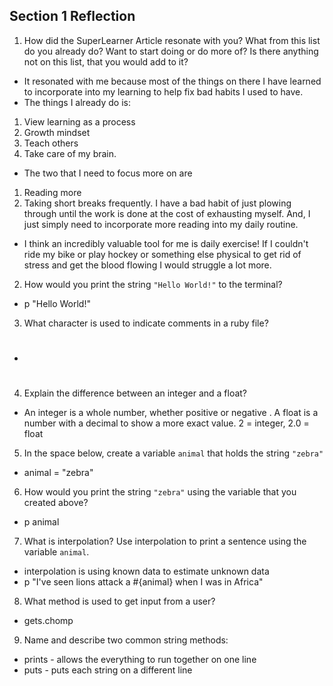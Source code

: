 ## Section 1 Reflection

1. How did the SuperLearner Article resonate with you? What from this list do you already do? Want to start doing or do more of? Is there anything not on this list, that you would add to it?
 - It resonated with me because most of the things on there I have learned to incorporate into my learning to help fix bad habits I used to have.
 - The things I already do is:
  1. View learning as a process
  2. Growth mindset
  3. Teach others
  4. Take care of my brain.
 - The two that I need to focus more on are
  1. Reading more
  2. Taking short breaks frequently. I have a bad habit of just plowing through until the work is done at the cost of exhausting myself. And, I just simply need to incorporate more reading into my daily routine.
 - I think an incredibly valuable tool for me is daily exercise! If I couldn't ride my bike or play hockey or something else physical to get rid of stress and get the blood flowing I would struggle a lot more.

2. How would you print the string `"Hello World!"` to the terminal?
  - p "Hello World!"

3. What character is used to indicate comments in a ruby file?
  - #

4. Explain the difference between an integer and a float?
  - An integer is a whole number, whether positive or negative . A float is a number with a decimal to show a more exact value. 2 = integer, 2.0 = float

5. In the space below, create a variable `animal` that holds the string `"zebra"`
  - animal = "zebra"

6. How would you print the string `"zebra"` using the variable that you created above?
  - p animal

7. What is interpolation? Use interpolation to print a sentence using the variable `animal`.
  - interpolation is using known data to estimate unknown data
  - p "I've seen lions attack a #{animal} when I was in Africa"

8. What method is used to get input from a user?
  - gets.chomp

9. Name and describe two common string methods:
  - prints - allows the everything to run together on one line
  - puts - puts each string on a different line
